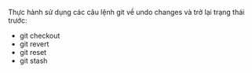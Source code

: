 Thực hành sử dụng các câu lệnh git về undo changes và trở lại trạng thái trước:

- git checkout
- git revert 
- git reset
- git stash
